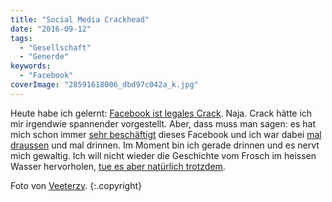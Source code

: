 ```yaml
---
title: "Social Media Crackhead"
date: "2016-09-12"
tags:
  - "Gesellschaft"
  - "Generde"
keywords:
  - "Facebook"
coverImage: "28591618006_dbd97c042a_k.jpg"
---
```


Heute habe ich gelernt: [Facebook ist legales Crack](http://www.zeit.de/wirtschaft/unternehmen/2016-09/facebook-bericht-insider-hack-antonio-garcia-martinez-chaos-monkey/komplettansicht). Naja. Crack hätte ich mir irgendwie spannender vorgestellt. Aber, dass muss man sagen: es hat mich schon immer [sehr beschäftigt](https://couchblog.de/codecandies/2011/09/26/the-facebook-angst/) dieses Facebook und ich war dabei [mal draussen](https://couchblog.de/codecandies/2010/05/05/facebook-ade/) und mal drinnen. Im Moment bin ich gerade drinnen und es nervt mich gewaltig. Ich will nicht wieder die Geschichte vom Frosch im heissen Wasser hervorholen, [tue es aber natürlich trotzdem](https://www.youtube.com/watch?v=RaJaocFrUmI).

Foto von [Veeterzy](https://unsplash.com/@veeterzy). {:.copyright}
